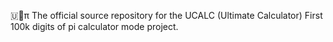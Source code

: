 🇺🧮️π The official source repository for the UCALC (Ultimate Calculator) First 100k digits of pi calculator mode project. 
